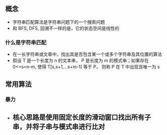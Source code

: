 <!--
 * @Author: your name
 * @Date: 2021-07-23 08:24:35
 * @LastEditTime: 2021-07-23 08:32:22
 * @LastEditors: Please set LastEditors
 * @Description: In User Settings Edit
 * @FilePath: /LeetCode-FE-Javascript/Code/进阶篇/4.字符串匹配/字符串匹配算法.md
-->

## 概念

- 字符串匹配算法是字符串问题下的一个搜索问题
- 和 BFS, DFS, 回溯不一样的是，它的状态空间是线性的

### 什么是字符串匹配

- 在一长字符串或文章中，找出其是否包含某一个或多个字符串及其位置的算法
- 假设 T 是一个长度为 n 的文本串， P 是长度为 m 的模式串；如果存在 0<=s<n-m, 使得 T[s,s+1,...s+m-1] 等于 P， 则称 P 在 T 中出现且唯一为 s


## 常用算法

### 暴力

- 核心思路是使用固定长度的滑动窗口找出所有子串，并将子串与模式串进行比对
    - 